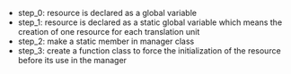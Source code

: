 - step_0: resource is declared as a global variable
- step_1: resource is declared as a static global variable which means the creation of one resource for each translation unit
- step_2: make a static member in manager class
- step_3: create a function class to force the initialization of the resource before its use in the manager